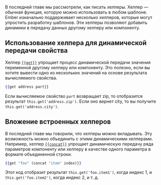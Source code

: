 В последней главе мы рассмотрели, как писать хелперы.
Хелпер — обычная функция, которую можно использовать в любом шаблоне. Ember изначально поддерживает несколько хелперов, которые могут упростить разработку шаблонов. Эти хелперы позволяют добавить динамики в передачу данных другому хелперу или компоненту.

## Использование хелпера для динамической передачи свойства

Хелпер [`{{get}}`](http://emberjs.com/api/classes/Ember.Templates.helpers.html#method_get) упрощает процесс динамической передачи значения переменной другому хелперу или компоненту. Это полезно, если вы хотите вывести одно из нескольких значений на основе результата вычисляемого свойства.

```hbs
{{get address part}}
```

Если вычисляемое свойство `part` возвращает zip, то отобразится результат `this.get('address.zip')`.
Если оно вернет city, то вы получите `this.get('address.city')`.

## Вложение встроенных хелперов

В последней главе мы говорили, что хелперы можно вкладывать. Эту возможность можно объединить с этими динамическими хелперами. Например, хелпер [`{{concat}}`](http://emberjs.com/api/classes/Ember.Templates.helpers.html#method_concat) упрощает динамическую передачу ряда параметров компоненту или хелперу в качестве одного параметра в формате объединенной строки.

```hbs
{{get "foo" (concat "item" index)}}
```

Этот код отобразит результат `this.get('foo.item1')`, когда индекс 1, и `this.get('foo.item2')`, когда индекс 2, и т. д.